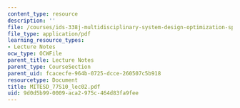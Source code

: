 ```yaml
---
content_type: resource
description: ''
file: /courses/ids-338j-multidisciplinary-system-design-optimization-spring-2010/9d0d5b990009aca2975c464d83fa9fee_MITESD_77S10_lec02.pdf
file_type: application/pdf
learning_resource_types:
- Lecture Notes
ocw_type: OCWFile
parent_title: Lecture Notes
parent_type: CourseSection
parent_uid: fcacecfe-964b-0725-dcce-260507c5b918
resourcetype: Document
title: MITESD_77S10_lec02.pdf
uid: 9d0d5b99-0009-aca2-975c-464d83fa9fee
---
```

